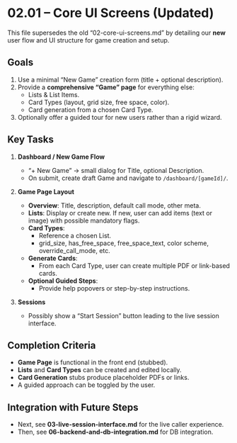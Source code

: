 # 02.01 – Core UI Screens (Updated)

This file supersedes the old “02-core-ui-screens.md” by detailing our **new** user flow and UI structure for game creation and setup.

## Goals
1. Use a minimal “New Game” creation form (title + optional description).
2. Provide a **comprehensive “Game” page** for everything else:
   - Lists & List Items.
   - Card Types (layout, grid size, free space, color).
   - Card generation from a chosen Card Type.
3. Optionally offer a guided tour for new users rather than a rigid wizard.

## Key Tasks

1. **Dashboard / New Game Flow**
   - “+ New Game” → small dialog for Title, optional Description.
   - On submit, create draft Game and navigate to `/dashboard/[gameId]/`.

2. **Game Page Layout**
   - **Overview**: Title, description, default call mode, other meta.
   - **Lists**: Display or create new. If new, user can add items (text or image) with possible mandatory flags.
   - **Card Types**: 
     - Reference a chosen List.
     - grid_size, has_free_space, free_space_text, color scheme, override_call_mode, etc.
   - **Generate Cards**:
     - From each Card Type, user can create multiple PDF or link-based cards.
   - **Optional Guided Steps**:
     - Provide help popovers or step-by-step instructions.

3. **Sessions**
   - Possibly show a “Start Session” button leading to the live session interface.

## Completion Criteria
- **Game Page** is functional in the front end (stubbed).
- **Lists** and **Card Types** can be created and edited locally.
- **Card Generation** stubs produce placeholder PDFs or links.
- A guided approach can be toggled by the user.

## Integration with Future Steps
- Next, see **03-live-session-interface.md** for the live caller experience.
- Then, see **06-backend-and-db-integration.md** for DB integration.
